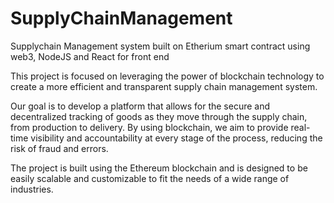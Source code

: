 # SupplyChainManagement
Supplychain Management system built on Etherium smart contract using web3, NodeJS and React for front end

This project is focused on leveraging the power of blockchain technology to create a more efficient and transparent supply chain management system.

Our goal is to develop a platform that allows for the secure and decentralized tracking of goods as they move through the supply chain, from production to delivery. By using blockchain, we aim to provide real-time visibility and accountability at every stage of the process, reducing the risk of fraud and errors.

The project is built using the Ethereum blockchain and is designed to be easily scalable and customizable to fit the needs of a wide range of industries.

